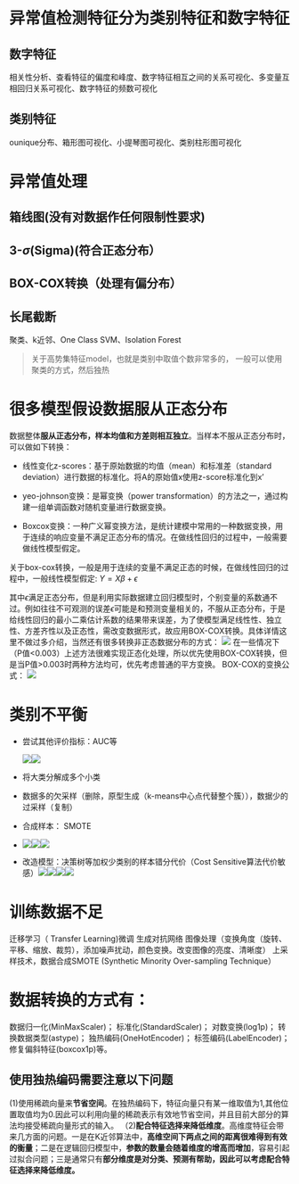 

# 异常值检测特征分为类别特征和数字特征
## 数字特征
相关性分析、查看特征的偏度和峰度、数字特征相互之间的关系可视化、多变量互相回归关系可视化、数字特征的频数可视化      
## 类别特征
ounique分布、箱形图可视化、小提琴图可视化、类别柱形图可视化

# 异常值处理

## 箱线图(没有对数据作任何限制性要求)
## 3-$\sigma$(Sigma)(符合正态分布）
## BOX-COX转换（处理有偏分布）
## 长尾截断

聚类、k近邻、One Class SVM、Isolation Forest

>关于高势集特征model，也就是类别中取值个数非常多的， 一般可以使用聚类的方式，然后独热

# 很多模型假设数据服从正态分布
数据整体**服从正态分布，样本均值和方差则相互独立**。当样本不服从正态分布时，可以做如下转换：

- 线性变化z-scores：基于原始数据的均值（mean）和标准差（standard deviation）进行数据的标准化。将A的原始值x使用z-score标准化到x’
  


- yeo-johnson变换：是幂变换（power transformation）的方法之一，通过构建一组单调函数对随机变量进行数据变换。


- Boxcox变换：一种广义幂变换方法，是统计建模中常用的一种数据变换，用于连续的响应变量不满足正态分布的情况。在做线性回归的过程中，一般需要做线性模型假定。

关于box-cox转换，一般是用于连续的变量不满足正态的时候，在做线性回归的过程中，一般线性模型假定:   $Y=X\beta + \epsilon$

其中$\epsilon$满足正态分布，但是利用实际数据建立回归模型时，个别变量的系数通不过。例如往往不可观测的误差$\epsilon$可能是和预测变量相关的，不服从正态分布，于是给线性回归的最小二乘估计系数的结果带来误差，为了使模型满足线性性、独立性、方差齐性以及正态性，需改变数据形式，故应用BOX-COX转换。具体详情这里不做过多介绍，当然还有很多转换非正态数据分布的方式：
![](https://upload-images.jianshu.io/upload_images/18339009-03d35f2ce4fcf3bb.png?imageMogr2/auto-orient/strip%7CimageView2/2/w/1240)
在一些情况下（P值<0.003）上述方法很难实现正态化处理，所以优先使用BOX-COX转换，但是当P值>0.003时两种方法均可，优先考虑普通的平方变换。
BOX-COX的变换公式：
![](https://upload-images.jianshu.io/upload_images/18339009-b259d819c0b52fe5.png?imageMogr2/auto-orient/strip%7CimageView2/2/w/1240)

# 类别不平衡
- 尝试其他评价指标：AUC等

  ![](https://upload-images.jianshu.io/upload_images/18339009-ad7a1a95d3fc3930.png?imageMogr2/auto-orient/strip%7CimageView2/2/w/1240)![](https://upload-images.jianshu.io/upload_images/18339009-e8164d86267b6091.png?imageMogr2/auto-orient/strip%7CimageView2/2/w/1240)


- 将大类分解成多个小类
- 数据多的欠采样（删除，原型生成（k-means中心点代替整个簇）），数据少的过采样（复制）
- 合成样本： SMOTE
- ![](https://upload-images.jianshu.io/upload_images/18339009-c4614c1a6ecfa106.png?imageMogr2/auto-orient/strip%7CimageView2/2/w/1240)![](https://upload-images.jianshu.io/upload_images/18339009-a849793b5b2cabf0.png?imageMogr2/auto-orient/strip%7CimageView2/2/w/1240)![](https://upload-images.jianshu.io/upload_images/18339009-32440d787b58ea3f.png?imageMogr2/auto-orient/strip%7CimageView2/2/w/1240)
- 改造模型：决策树等加权少类别的样本错分代价（Cost Sensitive算法代价敏感）![](https://upload-images.jianshu.io/upload_images/18339009-32d21a377f8a4a03.png?imageMogr2/auto-orient/strip%7CimageView2/2/w/1240)![](https://upload-images.jianshu.io/upload_images/18339009-549fda99dd596244.png?imageMogr2/auto-orient/strip%7CimageView2/2/w/1240)![](https://upload-images.jianshu.io/upload_images/18339009-1db1be1cea7e4a11.png?imageMogr2/auto-orient/strip%7CimageView2/2/w/1240)![](https://upload-images.jianshu.io/upload_images/18339009-9a77fbecdd31e60a.png?imageMogr2/auto-orient/strip%7CimageView2/2/w/1240)




# 训练数据不足
迁移学习（ Transfer Learning)微调
生成对抗网络
图像处理（变换角度（旋转、平移、缩放、裁剪），添加噪声扰动，颜色变换。改变图像的亮度、清晰度）
上采样技术，数据合成SMOTE (Synthetic Minority Over-sampling Technique）


# 数据转换的方式有：
数据归一化(MinMaxScaler)；
标准化(StandardScaler)；
对数变换(log1p)；
转换数据类型(astype)；
独热编码(OneHotEncoder)；
标签编码(LabelEncoder)；
修复偏斜特征(boxcox1p)等。

## 使用独热编码需要注意以下问题
(1)使用稀疏向量来**节省空间**。在独热编码下，特征向量只有某一维取值为1,其他位置取值均为0.因此可以利用向量的稀疏表示有效地节省空间，并且目前大部分的算法均接受稀疏向量形式的输入。
（2)**配合特征选择来降低维度**。高维度特征会带来几方面的问题。一是在K近邻算法中，**高维空间下两点之间的距离很难得到有效的衡量**；二是在逻辑回归模型中，**参数的数量会随着维度的增高而增加**，容易引起过拟合问题；三是通常只有**部分维度是对分类、预测有帮助，因此可以考虑配合特征选择来降低维度。**

